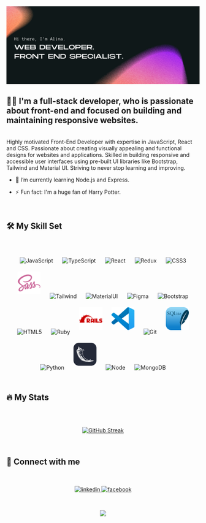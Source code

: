 <img src="https://github.com/AlinaPisarenko/AlinaPisarenko/blob/main/Black%20Bold%20Tech%20CopywriterEditor%20Freelance%20Website%20(2).png">

<!--
**AlinaPisarenko/AlinaPisarenko** is a ✨ _special_ ✨ repository because its `README.md` (this file) appears on your GitHub profile.

Here are some ideas to get you started:

- 🔭 I’m currently working on ...
- 🌱 I’m currently learning ...
- 👯 I’m looking to collaborate on ...
- 🤔 I’m looking for help with ...
- 💬 Ask me about ...
- 📫 How to reach me: ...
- 😄 Pronouns: ...
- ⚡ Fun fact: ...
-->

## 👩‍💻 I'm a full-stack developer, who is passionate about front-end and focused on building and maintaining responsive websites.   
  
<br/> 
Highly motivated Front-End Developer with expertise in JavaScript, React and CSS. Passionate about creating visually appealing and functional designs for websites and applications. Skilled in building responsive and accessible user interfaces using pre-built UI libraries like Bootstrap, Tailwind and Material UI. Striving to never stop learning and improving.  

<!-- - 🔭 I’m currently working on my [Portfolio](https://github.com/AlinaPisarenko/portfolio-website) website. -->
  

- 🌱 I’m currently learning Node.js and Express.  
  

- ⚡ Fun fact: I'm a huge fan of Harry Potter.  

<br/> 

## 🛠 My Skill Set  

<br/> 
<br/> 

<div align="center">  
  <img style="margin: 10px" src="https://profilinator.rishav.dev/skills-assets/javascript-original.svg" alt="JavaScript" height="60" />  
  <img style="margin: 10px" src="https://profilinator.rishav.dev/skills-assets/typescript-original.svg" alt="TypeScript" height="60" />  
  <img style="margin: 10px" src="https://profilinator.rishav.dev/skills-assets/react-original-wordmark.svg" alt="React" height="60" />  
  <img style="margin: 10px" src="https://profilinator.rishav.dev/skills-assets/redux-original.svg" alt="Redux" height="60" />  
  <img style="margin: 10px" src="https://profilinator.rishav.dev/skills-assets/css3-original-wordmark.svg" alt="CSS3" height="60" /> 
  <img style="margin: 10px" src="https://github.com/devicons/devicon/blob/master/icons/sass/sass-original.svg" alt="Sass" height="60" /> 
  <img style="margin: 10px" src="https://profilinator.rishav.dev/skills-assets/tailwindcss.svg" alt="Tailwind" height="60" />
  <img style="margin: 10px" src="https://profilinator.rishav.dev/skills-assets/mui.png" alt="MaterialUI" height="60" />
  <img style="margin: 10px" src="https://profilinator.rishav.dev/skills-assets/figma-icon.svg" alt="Figma" height="60" /> 
  <img style="margin: 10px" src="https://profilinator.rishav.dev/skills-assets/bootstrap-plain.svg" alt="Bootstrap" height="60" />  
  <img style="margin: 10px" src="https://profilinator.rishav.dev/skills-assets/html5-original-wordmark.svg" alt="HTML5" height="60" />  
  <img style="margin: 10px" src="https://profilinator.rishav.dev/skills-assets/ruby-original-wordmark.svg" alt="Ruby" height="60" /> 
  <img style="margin: 10px" src="https://github.com/devicons/devicon/blob/master/icons/rails/rails-plain-wordmark.svg" alt="Rails" height="60" /> 
  <img style="margin: 10px" src="https://github.com/devicons/devicon/blob/master/icons/vscode/vscode-original.svg" alt="VSCode" height="60" />  
  <img style="margin: 10px" src="https://profilinator.rishav.dev/skills-assets/git-scm-icon.svg" alt="Git" height="60" />  
  <img style="margin: 10px" src="https://raw.githubusercontent.com/tandpfun/skill-icons/main/icons/SQLite.svg" alt="SQLite" height="60" />  
  <img style="margin: 10px" src="https://profilinator.rishav.dev/skills-assets/python-original.svg" alt="Python" height="60" />   
  <img style="margin: 10px" src="https://raw.githubusercontent.com/tandpfun/skill-icons/main/icons/Flask-Dark.svg" alt="Flask" height="60" />  
  <img style="margin: 10px" src="https://profilinator.rishav.dev/skills-assets/nodejs-original-wordmark.svg" alt="Node" height="60" />  
  <img style="margin: 10px" src="https://profilinator.rishav.dev/skills-assets/mongodb-original-wordmark.svg" alt="MongoDB" height="60" /> 
</div>

<br/>  

## 🔥 My Stats

<br/> 
<br/> 
<div align="center">
  
[![GitHub Streak](http://github-readme-streak-stats.herokuapp.com?user=AlinaPisarenko&theme=cobalt&hide_border=true)](https://git.io/streak-stats)
  
</div>  


<br/>   
  
## 💌 Connect with me  

<br/> 
<br/> 

<div align="center">
<a href="https://linkedin.com/in/alina-pisarenko-web-developer" target="_blank">
<img src=https://img.shields.io/badge/linkedin-%231E77B5.svg?&style=for-the-badge&logo=linkedin&logoColor=white alt=linkedin width="150"  />
</a>
<a href="https://www.facebook.com/account7.alina" target="_blank">
<img src=https://img.shields.io/badge/facebook-%232E87FB.svg?&style=for-the-badge&logo=facebook&logoColor=white alt=facebook width="150" />
</a>
</div>  

<br/> 

## 

<div align="center">
  <img src="https://media.giphy.com/media/Q8xuJjjxQHHJdHn7gJ/giphy.gif" width="300"/>
</div>



